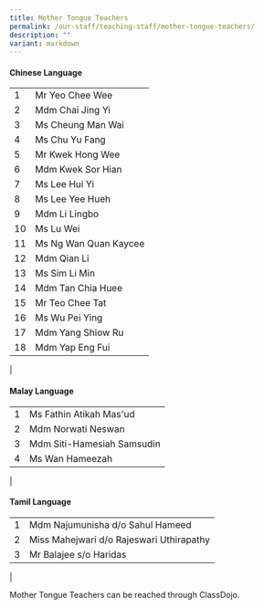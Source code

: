 ```yaml
---
title: Mother Tongue Teachers
permalink: /our-staff/teaching-staff/mother-tongue-teachers/
description: ""
variant: markdown
---
```

#### **Chinese Language**

|  |  |
| -------- | -------- | 
| 1 | Mr Yeo Chee Wee | 
| 2 | Mdm Chai Jing Yi | 
| 3 | Ms Cheung Man Wai |
| 4 | Ms Chu Yu Fang | 
| 5 | Mr Kwek Hong Wee |
| 6 | Mdm Kwek Sor Hian | 
| 7 | Ms Lee Hui Yi | 
| 8 | Ms Lee Yee Hueh | 
| 9 | Mdm Li Lingbo |
| 10 | Ms Lu Wei | 
| 11 | Ms Ng Wan Quan Kaycee | 
| 12 | Mdm Qian Li |  
| 13 | Ms Sim Li Min | 
| 14 | Mdm Tan Chia Huee |
| 15 | Mr Teo Chee Tat | 
| 16 | Ms Wu Pei Ying | 
| 17 | Mdm Yang Shiow Ru | 
| 18 | Mdm Yap Eng Fui | 
|

#### **Malay Language**

|  |  |  
|---|---|
| 1 | Ms Fathin Atikah Mas'ud | 
| 2 | Mdm Norwati Neswan  | 
| 3 | Mdm Siti-Hamesiah Samsudin | 
| 4 | Ms Wan Hameezah  |
|

#### **Tamil Language**

|  |  |  
|---|---|
| 1 | Mdm Najumunisha d/o Sahul Hameed | 
| 2 | Miss Mahejwari d/o Rajeswari Uthirapathy | 
| 3 | Mr Balajee s/o Haridas|
|

Mother Tongue Teachers can be reached through ClassDojo.
